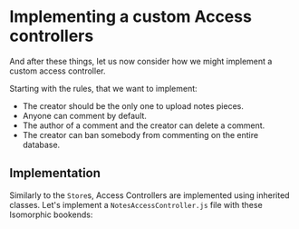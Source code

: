 # Implementing a custom Access controllers
And after these things, let us now consider
how we might implement a custom access controller.

Starting with the rules, that we want
to implement:
- The creator should be the only one to upload notes pieces.
- Anyone can comment by default.
- The author of a comment and the creator can delete a comment.
- The creator can ban somebody from commenting on the entire database.

## Implementation
Similarly to the `Store`s,
Access Controllers are implemented
using inherited classes.
Let's implement a `NotesAccessController.js`
file with these Isomorphic bookends:
